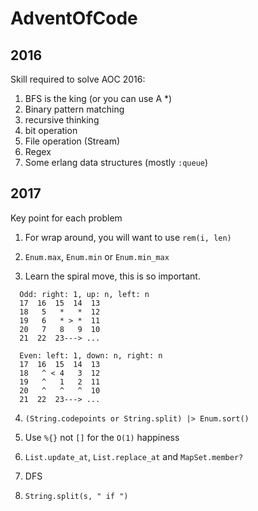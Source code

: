 # AdventOfCode

## 2016

Skill required to solve AOC 2016:

1. BFS is the king (or you can use A *)
2. Binary pattern matching
3. recursive thinking
4. bit operation
5. File operation (Stream)
6. Regex
7. Some erlang data structures (mostly `:queue`)

## 2017

Key point for each problem

1. For wrap around, you will want to use `rem(i, len)`

2. `Enum.max`, `Enum.min` or `Enum.min_max`

3. Learn the spiral move, this is so important.

```
  Odd: right: 1, up: n, left: n
  17  16  15  14  13
  18   5   *   *  12
  19   6   * > *  11
  20   7   8   9  10
  21  22  23---> ...

  Even: left: 1, down: n, right: n
  17  16  15  14  13
  18   ^ < 4   3  12
  19   ^   1   2  11
  20   ^   ^   ^  10
  21  22  23---> ...
```

4. `(String.codepoints or String.split) |> Enum.sort()`

5. Use `%{}` not `[]` for the `O(1)` happiness

6. `List.update_at`, `List.replace_at` and `MapSet.member?`

7. DFS

8. `String.split(s, " if ")`
